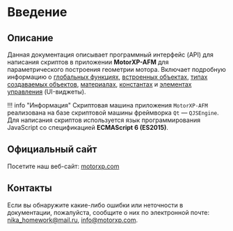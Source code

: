 # Введение

## Описание
Данная документация описывает программный интерфейс (API) для написания скриптов в приложении <span style="white-space: nowrap;">**MotorXP-AFM**</span> для параметрического построения геометрии мотора. Включает подробную информацию о [глобальных функциях](globalFuncs/index.md), [встроенных объектах](globalObjects/index.md), [типах создаваемых объектов](types/index.md), [материалах](types/materials/index.md), [константах](constants/index.md) и [элементах управления](types/widgets/index.md) (UI-виджеты).

!!! info "Информация"
    Скриптовая машина приложения `MotorXP-AFM` реализована на базе скриптовой машины фреймворка `Qt` — `QJSEngine`.
    Для написания скриптов используется язык программирования JavaScript со спецификацией <b>ECMAScript 6 (ES2015)</b>.

## Официальный сайт
Посетите наш веб-сайт: <a href="https://motorxp.com" target="_blank">motorxp.com</a>

## Контакты
Если вы обнаружите какие-либо ошибки или неточности в документации, пожалуйста, сообщите о них по электронной почте: [nika_homework@mail.ru](mailto:nika_homework@mail.ru), [info@motorxp.com](mailto:info@motorxp.com).
